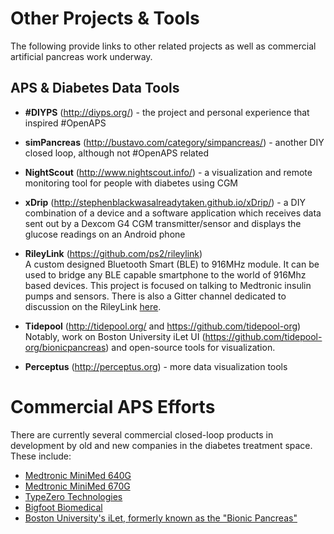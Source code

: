 # Other Projects & Tools

The following provide links to other related projects as well as commercial artificial pancreas work underway.

## APS & Diabetes Data Tools

* **\#DIYPS** (http://diyps.org/) - the project and personal experience that inspired #OpenAPS

* **simPancreas** (http://bustavo.com/category/simpancreas/) - another DIY closed loop, although not #OpenAPS related

* **NightScout** (http://www.nightscout.info/) - a visualization and remote monitoring tool for people with diabetes using CGM

* **xDrip** (http://stephenblackwasalreadytaken.github.io/xDrip/) - a DIY combination of a device and a software application which receives data sent out by a Dexcom G4 CGM transmitter/sensor and displays the glucose readings on an Android phone 

* **RileyLink** (https://github.com/ps2/rileylink)<br>
A custom designed Bluetooth Smart (BLE) to 916MHz module. It can be used to bridge any BLE capable smartphone to the world of 916Mhz based devices. This project is focused on talking to Medtronic insulin pumps and sensors. There is also a Gitter channel dedicated to discussion on the RileyLink [here](https://gitter.im/ps2/rileylink).

* **Tidepool** (http://tidepool.org/ and https://github.com/tidepool-org)<br>
Notably, work on Boston University iLet UI (https://github.com/tidepool-org/bionicpancreas) and open-source tools for visualization.

* **Perceptus** (http://perceptus.org) - more data visualization tools


# Commercial APS Efforts

There are currently several commercial closed-loop products in development by old and new companies in the diabetes treatment space. These include:

* [Medtronic MiniMed 640G](https://www.medtronic-diabetes.com.au/insulin-pumps/640g)
* [Medtronic MiniMed 670G](http://diatribe.org/drugdevice-name/medtronic-minimed-670g)
* [TypeZero Technologies](http://www.typezero.com/)
* [Bigfoot Biomedical](http://www.bigfootbiomedical.com/)
* [Boston University's iLet, formerly known as the "Bionic Pancreas"](http://sites.bu.edu/bionicpancreas/)
